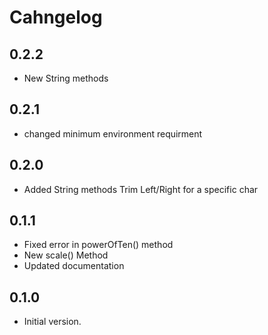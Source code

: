 # Cahngelog

## 0.2.2

- New String methods

## 0.2.1

- changed minimum environment requirment

## 0.2.0

- Added String methods Trim Left/Right for a specific char

## 0.1.1

- Fixed error in powerOfTen() method
- New scale() Method
- Updated documentation

## 0.1.0

- Initial version.
